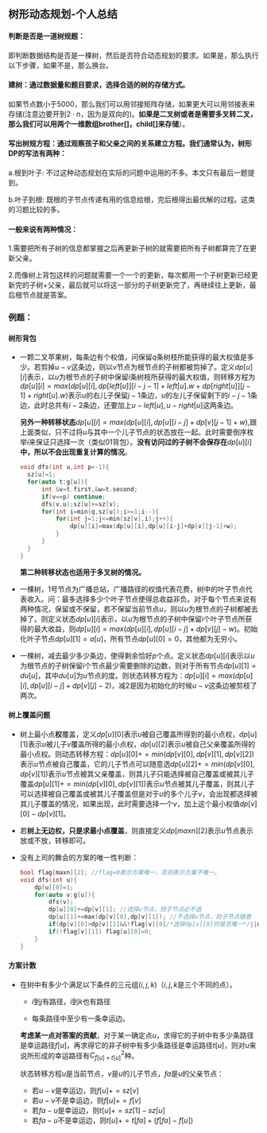 ## 树形动态规划-个人总结

#### 判断是否是一道树规题：
即判断数据结构是否是一棵树，然后是否符合动态规划的要求。如果是，那么执行以下步骤，如果不是，那么换台。

#### 建树：通过数据量和题目要求，选择合适的树的存储方式。
如果节点数小于$5000$，那么我们可以用邻接矩阵存储，如果更大可以用邻接表来存储(注意边要开到$2\cdot n$，因为是双向的)。**如果是二叉树或者是需要多叉转二叉，那么我们可以用两个一维数组brother[]，child[]来存储**）。

#### 写出树规方程：通过观察孩子和父亲之间的关系建立方程。我们通常认为，树形DP的写法有两种：
a.根到叶子: 不过这种动态规划在实际的问题中运用的不多。本文只有最后一题提到。 

b.叶子到根: 既根的子节点传递有用的信息给根，完后根得出最优解的过程。这类的习题比较的多。

#### 一般来说有两种情况：

1.需要把所有子树的信息都掌握之后再更新子树的就需要把所有子树都算完了在更新父亲。

2.而像树上背包这样的问题就需要一个一个的更新，每次都用一个子树更新已经更新完的子树+父亲，最后就可以将这一部分的子树更新完了，再继续往上更新，最后根节点就是答案。

### 例题：

#### 树形背包

- 一颗二叉苹果树，每条边有个权值，问保留$q$条树枝所能获得的最大权值是多少。若剪掉$u-v$这条边，则以$v$节点为根节点的子树都被剪掉了。定义$dp[u][i]$表示，以$u$为根节点的子树中保留$i$条树枝所获得的最大权值，则转移方程为$dp[u][i]=max(dp[u][i],dp[left[u]][i-j-1]+left[u].w+dp[right[u]][j-1]+right[u].w)$表示$u$的右儿子保留$j-1$条边，$u$的左儿子保留剩下的$i-j-1$条边，此时总共有$i-2$条边，还要加上$u-left[u],u-right[u]$这两条边。

  **另外一种转移状态**$dp[u][i]=max(dp[u][i],dp[u][i-j]+dp[v][j-1]+w)​$,跟上面类似，只不过将$u​$与其中一个儿子节点的状态放在一起。此时需要倒序枚举$i​$来保证只选择一次（类似$01​$背包）。**没有访问过的子树不会保存在**$dp[u][i]​$**中，所以不会出现重复计算的情况**。

  ```cpp
  void dfs(int u,int p=-1){
  	sz[u]=1;
  	for(auto t:g[u]){
  		int &v=t.first,&w=t.second;
  		if(v==p) continue;
  		dfs(v,u);sz[u]+=sz[v];
  		for(int i=min(q,sz[u]);i>=1;i--){
  			for(int j=1;j<=min(sz[v],i);j++){
  				dp[u][i]=max(dp[u][i],dp[u][i-j]+dp[v][j-1]+w);
  			}
  		}
  	}
  }
  ```

  **第二种转移状态也适用于多叉树的情况。**

- 一棵树，$1$号节点为广播总站，广播路径的权值代表花费，树中的叶子节点代表收入。问：最多选择多少个叶子节点使得总收益非负。对于每个节点来说有两种情况，保留或不保留，若不保留当前节点$u$，则以$u$为根节点的子树都被去掉了。则定义状态$dp[u][i]$表示，以$u$为根节点的子树中保留$i$个叶子节点所获得的最大收益，则$dp[u][i]=max(dp[u][i],dp[u][i-j]+dp[v][j]-w)$。初始化叶子节点$dp[u][1]=a[u]$，所有节点$dp[u][0]=0$，其他都为无穷小。

- 一棵树，减去最少多少条边，使得剩余恰好$p$个点。定义状态$dp[u][i]$表示以$u$为根节点的子树保留$i$个节点最少需要删除的边数，则对于所有节点$dp[u][1]=du[u]$，其中$du[u]$为$u$节点的度。则状态转移方程为：$dp[u][i]=max(dp[u][i],dp[u][i-j]+dp[v][j]-2)$，减$2$是因为初始化的时候$u-v$这条边被剪枝了两次。

#### 树上覆盖问题

- 树上最小点**权**覆盖，定义$dp[u][0]$表示$u$被自己覆盖所得到的最小点权，$dp[u][1]$表示$u$被儿子$v$覆盖所得的最小点权，$dp[u][2]$表示$u$被自己父亲覆盖所得的最小点权。则动态转移方程：$dp[u][0]+=min(dp[v][0],dp[v][1],dp[v][2])$表示$u$节点被自己覆盖，它的儿子节点可以随意选$dp[u][2]+=min(dp[v][0],dp[v][1])$表示$u$节点被其父亲覆盖，则其儿子只能选择被自己覆盖或被其儿子覆盖$dp[u][1]+=min(dp[v][0],dp[v][1])$表示$u$节点被其儿子覆盖，则其儿子可以选择被自己覆盖或被其儿子覆盖但是对于$u$的多个儿子$v$，会出现都选择被其儿子覆盖的情况，如果出现，此时需要选择一个$v$，加上这个最小权值$dp[v][0]-dp[v][1]$。

- 若**树上无边权，只是求最小点覆盖**，则直接定义$dp[maxn][2]$表示$u$节点表示放或不放，转移即可。

- 没有上司的舞会的方案的唯一性判断：

  ```cpp
  bool flag[maxn][2]; //flag=0表示方案唯一，否则表示方案不唯一。
  void dfs(int u){
      dp[u][0]=1;
      for(auto v:g[u]){
          dfs(v);
          dp[u][0]+=dp[v][1]; //选择u节点，则子节点必不选
          dp[u][1]+=max(dp[v][0],dp[v][1]); //不选择u节点，则子节点随意
          if(dp[v][0]>dp[v][1]&&!flag[v][0]/*选择dp[v][0]时是否唯一*/||dp[v][1]>dp[v][0]&&!flag[v][1]/*选择dp[v][1]时是否唯一*/||dp[v][0]==dp[v][1]/*相等则代表唯一*/) flag[u][1]=0;
          if(!flag[v][1]) flag[u][0]=0;
      }
  }
  ```

#### 方案计数

- 在树中有多少个满足以下条件的三元组$(i,j,k)$（$i,j,k$是三个不同的点）。

  - $i$到$j$有路径，$i$到$k$也有路径

  - 每条路径中至少有一条幸运边。

  **考虑某一点对答案的贡献**，对于某一确定点$u$，求得它的子树中有多少条路径是幸运路径$f[u]$，再求得它的非子树中有多少条路径是幸运路径$t[u]$，则对$u$来说所形成的幸运路径有$C_{f[u]+t[u]}^2$种。

  状态转移方程$u​$是当前节点，$v​$是$u​$的儿子节点，$fa​$是$u​$的父亲节点：

  - 若$u-v$是幸运边，则$f[u]+=sz[v]$
  - 若$u-v$不是幸运边，则$f[u]+=f[v]​$
  - 若$fa-u$是幸运边，则$t[u]+=sz[1]-sz[u]$
  - 若$fa-u$不是幸运边，则$t[u]+=t[fa]+(f[fa]-f[u])$

